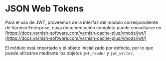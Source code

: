 # JSON Web Tokens

Para el uso de JWT, proveemos de la interfaz del módulo correspondiente de Varnish Enterprise, cuya documentación completa puede consultarse en [https://docs.varnish-software.com/varnish-cache-plus/vmods/jwt/](https://docs.varnish-software.com/varnish-cache-plus/vmods/jwt/)

El módulo está importado y el objeto inicializado por defecto, por lo que puede utilizarse mediante los objetos `jwt_reader` y `jwt_writer`.

